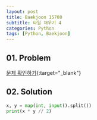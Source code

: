 ```yaml
---
layout: post
title: Baekjoon 15700
subtitle: 타일 채우기 4
categories: Python
tags: [Python, Baekjoon]
---
```


## 01. Problem

[문제 확인하기](https://www.acmicpc.net/problem/15700){:target="_blank"}

## 02. Solution

```Python
x, y = map(int, input().split())
print(x * y // 2)
```
